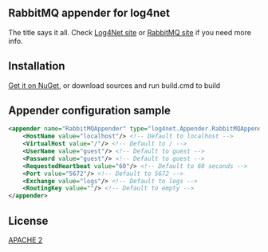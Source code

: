 RabbitMQ appender for log4net
-----------------------------

The title says it all. Check [Log4Net site](http://logging.apache.org/log4net/) or [RabbitMQ site](http://www.rabbitmq.com/) if you need more info.

Installation
------------

[Get it on NuGet](http://nuget.org/packages/Log4Rabbit), or download sources and run build.cmd to build

Appender configuration sample
-----------------------------

```xml
<appender name="RabbitMQAppender" type="log4net.Appender.RabbitMQAppender, Log4Rabbit">
	<HostName value="localhost"/> <!-- Default to localhost -->
	<VirtualHost value="/"/> <!-- Default to / -->
	<UserName value="guest"/> <!-- Default to guest -->
	<Password value="guest"/> <!-- Default to guest -->
	<RequestedHeartbeat value="60"/> <!-- Default to 60 seconds -->
	<Port value="5672"/> <!-- Default to 5672 -->
	<Exchange value="logs"/> <!-- Default to logs -->
	<RoutingKey value=""/> <!-- Default to empty -->
</appender>
```

License
-------

[APACHE 2](https://raw.github.com/gimmi/Log4Rabbit/master/LICENSE)
